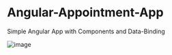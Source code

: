 # Angular-Appointment-App

Simple Angular App with Components and Data-Binding

![image](https://github.com/user-attachments/assets/b189d81f-e6aa-4219-a287-a89a883312ef)
